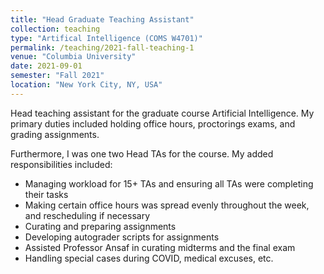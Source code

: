 ```yaml
---
title: "Head Graduate Teaching Assistant"
collection: teaching
type: "Artifical Intelligence (COMS W4701)"
permalink: /teaching/2021-fall-teaching-1
venue: "Columbia University"
date: 2021-09-01
semester: "Fall 2021"
location: "New York City, NY, USA"
---
```


Head teaching assistant for the graduate course Artificial Intelligence. My primary duties included holding office hours, proctorings exams, and grading assignments.

Furthermore, I was one two Head TAs for the course. My added responsibilities included:
- Managing workload for 15+ TAs and ensuring all TAs were completing their tasks
- Making certain office hours was spread evenly throughout the week, and rescheduling if necessary
- Curating and preparing assignments
- Developing autograder scripts for assignments
- Assisted Professor Ansaf in curating midterms and the final exam
- Handling special cases during COVID, medical excuses, etc.
